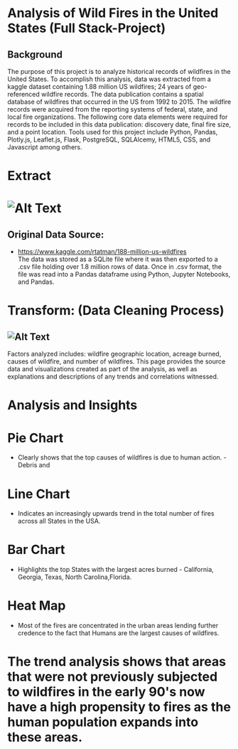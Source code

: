 # **Analysis of Wild Fires in the United States (Full Stack-Project)**
## Background
The purpose of this project is to analyze historical records of wildfires in the United States.
To accomplish this analysis, data was extracted from a kaggle dataset containing 1.88 million US wildfires; 24 years of geo-referenced wildfire records.
The data publication contains a spatial database of wildfires that occurred in the US from 1992 to 2015. The wildfire records were acquired from the reporting systems of federal, state, and local fire organizations. The following core data elements were required for records to be included in this data publication: discovery date, final fire size, and a point location. Tools used for this project include Python, Pandas, Plotly.js, Leaflet.js, Flask, PostgreSQL, SQLAlcemy, HTML5, CSS, and Javascript among others.
# Extract
# ![Alt Text](https://www.bing.com/th?id=OIP.Fw4E9H7ZRyhHzWK7xk6jUQHaFB&w=233&h=160&c=7&o=5&dpr=1.5&pid=1.7)
## Original Data Source:
   * https://www.kaggle.com/rtatman/188-million-us-wildfires  
The data was stored as a SQLite file where it was then exported to a .csv file holding over 1.8 million rows of data.  Once in .csv format, the file was read into a Pandas dataframe using Python, Jupyter Notebooks, and Pandas.
# Transform: (Data Cleaning Process)  
##  ![Alt Text](https://www.bing.com/th?id=OIP.l8MinJm6s4scX7EmLp_hvAAAAA&w=179&h=178&c=7&o=5&dpr=1.5&pid=1.7)


Factors analyzed includes: wildfire geographic location, acreage burned, causes of wildfire, and number of wildfires.  This page provides the source data and visualizations created as part of the analysis, as well as explanations and descriptions of any trends and correlations witnessed.
# Analysis and Insights
# Pie Chart
- Clearly shows that the top causes of wildfires is due to human action. - Debris and
# Line Chart
- Indicates an increasingly upwards trend in the total number of fires across all States in the USA.
# Bar Chart
- Highlights the top States with the largest acres burned - California, Georgia, Texas, North Carolina,Florida.
# Heat Map
- Most of the fires are concentrated in the urban areas lending further credence to the fact that Humans are the largest causes of wildfires.
# The trend analysis shows that areas that were not previously subjected to wildfires in the early 90's now have a high propensity to fires as the human population expands into these areas.
